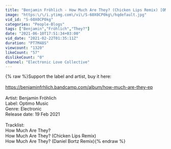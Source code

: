 ```yaml
---
title: "Benjamin Fröhlich - How Much Are They? (Chicken Lips Remix) [OMDD034]"
image: "https:\/\/i.ytimg.com\/vi\/S-60X0CP0kg\/hqdefault.jpg"
vid_id: "S-60X0CP0kg"
categories: "People-Blogs"
tags: ["Benjamin","Fröhlich","They?"]
date: "2021-06-10T17:51:34+03:00"
vid_date: "2021-02-22T01:35:11Z"
duration: "PT7M48S"
viewcount: "1320"
likeCount: "57"
dislikeCount: "0"
channel: "Electronic Love Collective"
---
```

{% raw %}Support the label and artist, buy it here:<br /><br /><a rel="nofollow" target="blank" href="https://benjaminfrhlich.bandcamp.com/album/how-much-are-they-ep">https://benjaminfrhlich.bandcamp.com/album/how-much-are-they-ep</a><br /><br />Artist: Benjamin Fröhlich<br />Label: Optimo Music <br />Genre: Electronic<br />Release date: 19 Feb 2021<br /><br />Tracklist: <br />How Much Are They?  <br />How Much Are They? (Chicken Lips Remix) <br />How Much Are They? (Daniel Bortz Remix){% endraw %}
